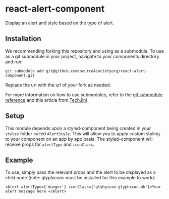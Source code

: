 # react-alert-component

Display an alert and style based on the type of alert.

## Installation

We recommending forking this repository and using as a submodule. To use as a git submodule in your project, navigate to your components directory and run:

    git submodule add git@github.com:source4societyorg/react-alert-component.git 

Replace the url with the url of your fork as needed.

For more information on how to use submodules, refer to the [git submodule reference](https://git-scm.com/docs/git-submodule) and this article from [TechJini](http://www.techjini.com/blog/working-with-git-submodules/)

## Setup

This module depends upon a styled-component being created in your `styles` folder called `AlertStyle`. This will allow you to apply custom styling to your component on an app by app basis. The styled-component will receive props for `alertType` and `iconClass`. 

## Example

To use, simply pass the relevant props and the alert to be displayed as a child node (note: glyphicons must be installed for this example to work):

    <Alert alertType={'danger'} iconClass={'glyhpicon glyphicon-ok'}>Your alert message here </Alert>
